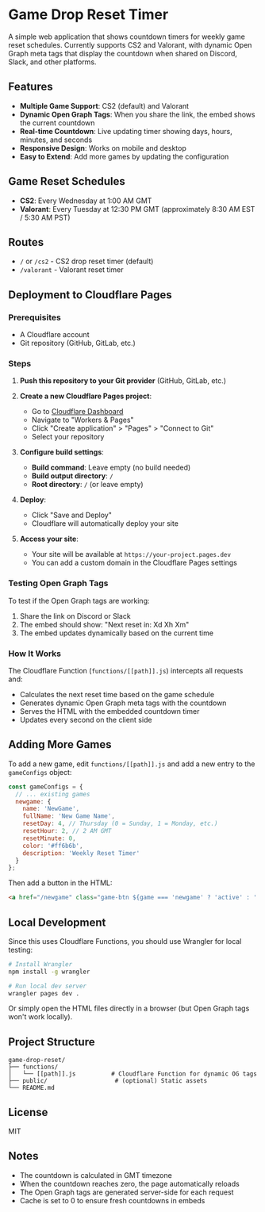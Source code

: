 # Game Drop Reset Timer

A simple web application that shows countdown timers for weekly game reset schedules. Currently supports CS2 and Valorant, with dynamic Open Graph meta tags that display the countdown when shared on Discord, Slack, and other platforms.

## Features

- **Multiple Game Support**: CS2 (default) and Valorant
- **Dynamic Open Graph Tags**: When you share the link, the embed shows the current countdown
- **Real-time Countdown**: Live updating timer showing days, hours, minutes, and seconds
- **Responsive Design**: Works on mobile and desktop
- **Easy to Extend**: Add more games by updating the configuration

## Game Reset Schedules

- **CS2**: Every Wednesday at 1:00 AM GMT
- **Valorant**: Every Tuesday at 12:30 PM GMT (approximately 8:30 AM EST / 5:30 AM PST)

## Routes

- `/` or `/cs2` - CS2 drop reset timer (default)
- `/valorant` - Valorant reset timer

## Deployment to Cloudflare Pages

### Prerequisites

- A Cloudflare account
- Git repository (GitHub, GitLab, etc.)

### Steps

1. **Push this repository to your Git provider** (GitHub, GitLab, etc.)

2. **Create a new Cloudflare Pages project**:
   - Go to [Cloudflare Dashboard](https://dash.cloudflare.com/)
   - Navigate to "Workers & Pages"
   - Click "Create application" > "Pages" > "Connect to Git"
   - Select your repository

3. **Configure build settings**:
   - **Build command**: Leave empty (no build needed)
   - **Build output directory**: `/`
   - **Root directory**: `/` (or leave empty)

4. **Deploy**:
   - Click "Save and Deploy"
   - Cloudflare will automatically deploy your site

5. **Access your site**:
   - Your site will be available at `https://your-project.pages.dev`
   - You can add a custom domain in the Cloudflare Pages settings

### Testing Open Graph Tags

To test if the Open Graph tags are working:

1. Share the link on Discord or Slack
2. The embed should show: "Next reset in: Xd Xh Xm"
3. The embed updates dynamically based on the current time

### How It Works

The Cloudflare Function (`functions/[[path]].js`) intercepts all requests and:
- Calculates the next reset time based on the game schedule
- Generates dynamic Open Graph meta tags with the countdown
- Serves the HTML with the embedded countdown timer
- Updates every second on the client side

## Adding More Games

To add a new game, edit `functions/[[path]].js` and add a new entry to the `gameConfigs` object:

```javascript
const gameConfigs = {
  // ... existing games
  newgame: {
    name: 'NewGame',
    fullName: 'New Game Name',
    resetDay: 4, // Thursday (0 = Sunday, 1 = Monday, etc.)
    resetHour: 2, // 2 AM GMT
    resetMinute: 0,
    color: '#ff6b6b',
    description: 'Weekly Reset Timer'
  }
};
```

Then add a button in the HTML:

```html
<a href="/newgame" class="game-btn ${game === 'newgame' ? 'active' : ''}">NewGame</a>
```

## Local Development

Since this uses Cloudflare Functions, you should use Wrangler for local testing:

```bash
# Install Wrangler
npm install -g wrangler

# Run local dev server
wrangler pages dev .
```

Or simply open the HTML files directly in a browser (but Open Graph tags won't work locally).

## Project Structure

```
game-drop-reset/
├── functions/
│   └── [[path]].js          # Cloudflare Function for dynamic OG tags
├── public/                   # (optional) Static assets
└── README.md
```

## License

MIT

## Notes

- The countdown is calculated in GMT timezone
- When the countdown reaches zero, the page automatically reloads
- The Open Graph tags are generated server-side for each request
- Cache is set to 0 to ensure fresh countdowns in embeds
